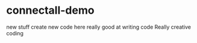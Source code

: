 # connectall-demo
new stuff
create new code here
really good at writing code
Really creative coding
